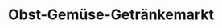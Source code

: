 ---
title: "Obst-Gemüse-Getränkemarkt"
url: /stollberg-erzgebirge/obst-gemuese-getraenkemarkt/
shop: Gemüse & Obst
---